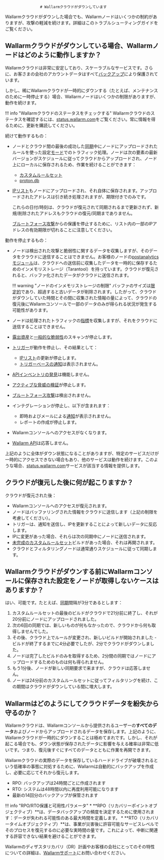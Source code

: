 					# Wallarmクラウドがダウンしています

Wallarmクラウドがダウンした場合でも、Wallarmノードはいくつかの制約がありますが、攻撃の軽減を続けます。詳細はこのトラブルシューティングガイドをご覧ください。

## Wallarmクラウドがダウンしている場合、Wallarmノードはどのように動作しますか？

Wallarmクラウドは非常に安定しており、スケーラブルなサービスです。さらに、お客さまの会社のアカウントデータはすべて[バックアップ](#wallarmはどのようにしてクラウドデータを紛失から守るのか)により保護されています。

しかし、稀にWallarmクラウドが一時的にダウンする（たとえば、メンテナンスのために一時停止する）場合、Wallarmノードはいくつかの制限がありますが、動作を続けます。

!!! info "Wallarmクラウドのステータスをチェックする"
  Wallarmクラウドのステータスを確認するには、[status.wallarm.com](https://status.wallarm.com/)をご覧ください。常に情報を得るために、更新を購読してください。

続けて動作するもの：

* ノードとクラウド間の最後の成功した[同期](../admin-en/configure-cloud-node-synchronization-en.ja.md)中にノードにアップロードされたルールを使った設定[モード](../admin-en/configure-wallarm-mode.md#利用可能なフィルタリングモード)でのトラフィック処理。ノードは次の要素の最新バージョンがスケジュールに従ってクラウドからアップロードされ、ノード上にローカルに保存されるため、作業を続けることができます：

    * [カスタムルールセット](../user-guides/rules/compiling.md)
    * [proton.db](../about-wallarm/protecting-against-attacks.md#library-libproton)

* [IPリスト](../user-guides/ip-lists/overview.md)もノードにアップロードされ、それ自体に保存されます。アップロードされたアドレスは引き続き処理されますが、期限付きでのみです。

    これらの日付/時刻は、クラウドが復元されて同期されるまで更新されず、新規/削除されたアドレスもクラウドの復元/同期までありません。

    [ブルートフォース攻撃](../admin-en/configuration-guides/protecting-against-bruteforce.md)からの保護を停止するために、リスト内の一部のIPアドレスの有効期限が切れることに注意してください。

動作を停止するもの：

* ノードは検出された攻撃と脆弱性に関するデータを収集しますが、そのデータをクラウドに送信することはできません。お客様のノードの[postanalyticsモジュール](../admin-en/installation-postanalytics-en.ja.md)は、クラウドへの送信前に収集したデータを一時的に保存するためのインメモリストレージ（Tarantool）を持っています。クラウドが復元されると、バッファ化されたデータがクラウドに送信されます。

    !!! warning "ノードのインメモリストレージの制限"
        バッファのサイズは[限定的](../admin-en/configuration-guides/allocate-resources-for-node.md#tarantool)であり、超過すると古いデータが削除されます。したがって、クラウドがダウンしていた時間とその間に収集された情報の量によって、クラウドの復元後にWallarmコンソールで一部のデータのみが得られる状況が発生する可能性があります。

* ノードは処理されたトラフィックの[指標](../admin-en/monitoring/intro.md)を収集しますが、それをクラウドに送信することはできません。
* [露出資産](../user-guides/scanner.md)と[一般的な脆弱性](../user-guides/vulnerabilities.md)のスキャンが停止します。
* [トリガー](../user-guides/triggers/triggers.md)が動作を停止し、その結果として：
    * [IPリスト](../user-guides/ip-lists/overview.md)の更新が停止します。
    * [トリガーベースの通知](../user-guides/triggers/triggers.md)は表示されません。
* [APIインベントリの発見](../about-wallarm/api-discovery.md)は機能しません。
* [アクティブな脅威の検証](../about-wallarm/detecting-vulnerabilities.md#アクティブな脅威の検証)が停止します。
* [ブルートフォース攻撃](../admin-en/configuration-guides/protecting-against-bruteforce.md)は検出されません。
* インテグレーションが停止し、以下が含まれます：
    * 即時およびメールによる[通知](../user-guides/settings/integrations/integrations-intro.md)が表示されません。
    * レポートの作成が停止します。
* Wallarmコンソールへのアクセスがなくなります。
* [Wallarm API](../api/overview.md)は応答しません。

上記のように全体がダウン状態になることがありますが、特定のサービスだけが一時的にアクセスできない場合もあり、他のサービスは動作を続けます。このような場合、[status.wallarm.com](https://status.wallarm.com/)サービスが該当する情報を提供します。

## クラウドが復元した後に何が起こりますか？

クラウドが復元された後：

* Wallarmコンソールへのアクセスが復元されます。
* ノードはバッファリングされた情報をクラウドに送信します（上記の制限を考慮してください）。
* トリガーは、通知を送信し、IPを更新することによって新しいデータに反応します。
* IPに変更があった場合、それらは次の同期中にノードに送信されます。
* [未完成のカスタムルールセット](#wallarmクラウドがダウンする前にwallarmコンソールに保存された設定をノードが取得しないケースはありますか)ビルドがあった場合、それは再開されます。
* クラウドとフィルタリングノードは通常通りスケジュールに従って同期します。

## Wallarmクラウドがダウンする前にWallarmコンソールに保存された設定をノードが取得しないケースはありますか？

はい、可能です。たとえば、[同期](../admin-en/configure-cloud-node-synchronization-en.ja.md)間隔が3分であるとします：

1. カスタムルールセットの最後のビルドがクラウドで21分前に終了し、それが20分前にノードにアップロードされました。
2. 次の6回の同期では、新しいものが何もなかったので、クラウドから何も取得しませんでした。
3. その後、クラウド上でルールが変更され、新しいビルドが開始されました - ビルドが終了するまでに4分必要でしたが、2分でクラウドがダウンしました。
4. ノードは完了したビルドのみを取得するため、2分間の同期ではノードにアップロードするためのものは何も得られません。
5. もう1分後、ノードが新しい同期要求で来ますが、クラウドは応答しません。
6. ノードは24分前のカスタムルールセットに従ってフィルタリングを続け、この期間はクラウドがダウンしている間に増大します。

## Wallarmはどのようにしてクラウドデータを紛失から守るのか？

Wallarmクラウドは、Wallarmコンソールから提供されるユーザーの**すべてのデータ**およびノードからアップロードされるデータを保存します。上記のように、Wallarmクラウドが一時的にダウンすることは極めてまれです。しかし、それが起こる場合でも、ダウン状態が保存されたデータに影響を与える確率は非常に低いです。つまり、復元後すぐにすべてのデータとともに作業を再開できます。

Wallarmクラウドの実際のデータを保存しているハードドライブが破壊されるという低確率の事態に対処するために、Wallarmは自動的にバックアップを作成し、必要に応じてそれから復元します。

* RPO: バックアップは24時間ごとに作成されます
* RTO: システムは48時間以内に再度利用可能になります
* 最新の14回分のバックアップが保管されます

!!! info "RPO/RTO保護と可用性パラメータ"
    * **RPO（リカバリーポイントオブジェクティブ）**は、データバックアップの頻度を決定するために使用されます：データが失われる可能性のある最大時間を定義します。
    * **RTO（リカバリータイムオブジェクティブ）**は、事業が災害後に許容可能なサービスレベルでそのプロセスを復元するのに必要な実時間の量です。これによって、中断に関連する許容できない結果を避けることができます。

Wallarmのディザスタリカバリ（DR）計画やお客様の会社にとってのその特性についての詳細は、[Wallarmサポート](mailto:support@wallarm.com)にお問い合わせください。